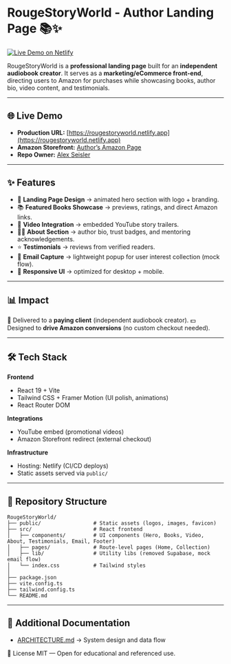 # RougeStoryWorld - Author Landing Page 📚✨

[![Live Demo on Netlify](https://img.shields.io/badge/Live-Demo-green?logo=netlify)](https://rougestoryworld.netlify.app)

RougeStoryWorld is a **professional landing page** built for an **independent audiobook creator**.
It serves as a **marketing/eCommerce front-end**, directing users to Amazon for purchases while showcasing books, author bio, video content, and testimonials.

---

## 🌐 Live Demo

* **Production URL:** [https://rougestoryworld.netlify.app](https://rougestoryworld.netlify.app)
* **Amazon Storefront:** [Author’s Amazon Page](https://www.amazon.com/stores/author/B0DLLB4GB3/allbooks)
* **Repo Owner:** [Alex Seisler](https://github.com/AlexSeisler)

---

## ✨ Features

* 🎨 **Landing Page Design** → animated hero section with logo + branding.
* 📚 **Featured Books Showcase** → previews, ratings, and direct Amazon links.
* 🎥 **Video Integration** → embedded YouTube story trailers.
* 🧑‍💼 **About Section** → author bio, trust badges, and mentoring acknowledgements.
* ⭐ **Testimonials** → reviews from verified readers.
* 📧 **Email Capture** → lightweight popup for user interest collection (mock flow).
* 📱 **Responsive UI** → optimized for desktop + mobile.

---

## 📊 Impact

👥 Delivered to a **paying client** (independent audiobook creator).
💵 Designed to **drive Amazon conversions** (no custom checkout needed).

---

## 🛠 Tech Stack

**Frontend**

* React 19 + Vite
* Tailwind CSS + Framer Motion (UI polish, animations)
* React Router DOM

**Integrations**

* YouTube embed (promotional videos)
* Amazon Storefront redirect (external checkout)

**Infrastructure**

* Hosting: Netlify (CI/CD deploys)
* Static assets served via `public/`

---

## 📂 Repository Structure

```text
RougeStoryWorld/
├── public/                 # Static assets (logos, images, favicon)
├── src/                    # React frontend
│   ├── components/         # UI components (Hero, Books, Video, About, Testimonials, Email, Footer)
│   ├── pages/              # Route-level pages (Home, Collection)
│   ├── lib/                # Utility libs (removed Supabase, mock email flow)
│   └── index.css           # Tailwind styles
│
├── package.json
├── vite.config.ts
├── tailwind.config.ts
└── README.md
```

---

## 📖 Additional Documentation

* [ARCHITECTURE.md](./ARCHITECTURE.md) → System design and data flow

📄 License
MIT — Open for educational and referenced use.
